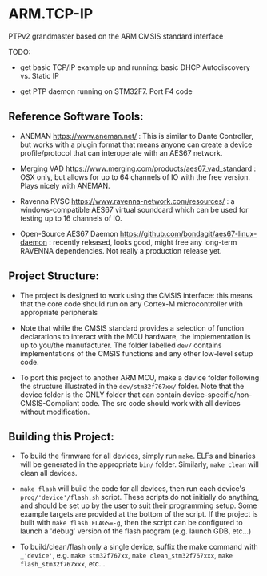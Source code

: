 # ARM.TCP-IP
PTPv2 grandmaster based on the ARM CMSIS standard interface

TODO:

* get basic TCP/IP example up and running: basic DHCP Autodiscovery vs. Static IP

* get PTP daemon running on STM32F7. Port F4 code

## Reference Software Tools:

* ANEMAN https://www.aneman.net/ : This is similar to Dante Controller, but works
  with a plugin format that means anyone can create a device profile/protocol that 
  can interoperate with an AES67 network.

* Merging VAD https://www.merging.com/products/aes67_vad_standard : OSX only, but
  allows for up to 64 channels of IO with the free version. Plays nicely with ANEMAN.

* Ravenna RVSC https://www.ravenna-network.com/resources/ : a windows-compatible 
  AES67 virtual soundcard which can be used for testing up to 16 channels of IO.

* Open-Source AES67 Daemon https://github.com/bondagit/aes67-linux-daemon : recently
  released, looks good, might free any long-term RAVENNA dependencies. Not really a
  production release yet.

## Project Structure:

* The project is designed to work using the CMSIS interface: this means that
  the core code should run on any Cortex-M microcontroller with appropriate peripherals

* Note that while the CMSIS standard provides a selection of function declarations
  to interact with the MCU hardware, the implementation is up to you/the manufacturer.
  The folder labelled ```dev/``` contains implementations of the CMSIS functions and
  any other low-level setup code.

* To port this project to another ARM MCU, make a device folder following the structure
  illustrated in the ```dev/stm32f767xx/``` folder. Note that the device folder is the ONLY folder
  that can contain device-specific/non-CMSIS-Compliant code. The src code should
  work with all devices without modification.

## Building this Project:

* To build the firmware for all devices, simply run ```make```. ELFs and binaries will
  be generated in the appropriate ```bin/``` folder. Similarly, ```make clean``` will clean
  all devices.

* ```make flash``` will build the code for all devices, then run each device's
  ```prog/'device'/flash.sh``` script. These scripts do not initially do anything,
  and should be set up by the user to suit their programming setup. Some example targets
  are provided at the bottom of the script. If the project is built with
  ```make flash FLAGS=-g```, then the script can be configured to launch a 'debug'
  version of the flash program (e.g. launch GDB, etc...)

* To build/clean/flash only a single device, suffix the make command with ```_'device'```,
  e.g. ```make stm32f767xx```, ```make clean_stm32f767xxx```, ```make flash_stm32f767xxx```, etc...
